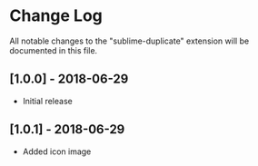 # Change Log
All notable changes to the "sublime-duplicate" extension will be documented in this file.

## [1.0.0] - 2018-06-29
- Initial release

## [1.0.1] - 2018-06-29
- Added icon image
